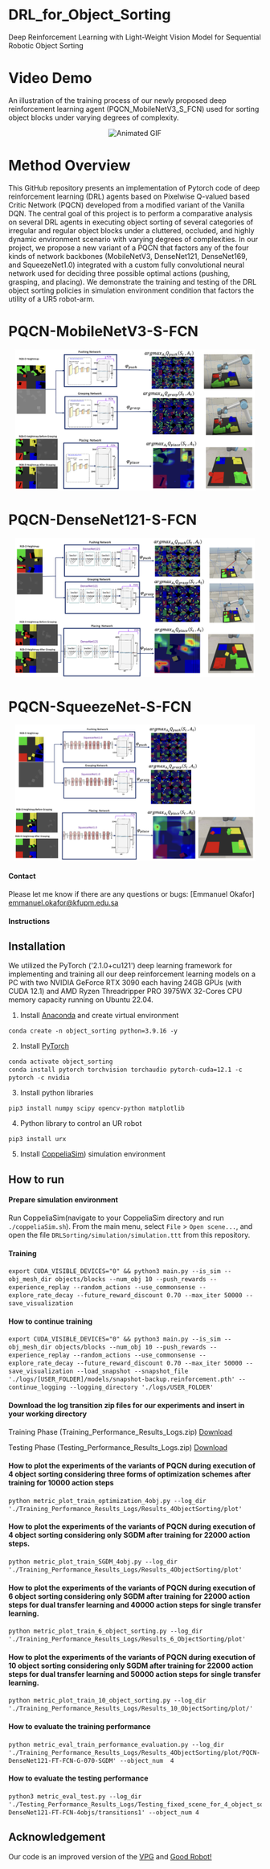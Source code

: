 # DRL_for_Object_Sorting
Deep Reinforcement Learning with Light-Weight Vision Model for Sequential Robotic Object Sorting

# Video Demo
An illustration of the training process of our newly proposed deep reinforcement learning agent (PQCN_MobileNetV3_S_FCN) used for sorting object blocks under varying degrees of complexity. 

<!-- ![Method Overview](method.png?raw=true) -->
<div align="center"><img alt="Animated GIF" src="img/deep_reinforcement_learning_for_object_sorting.gif" width="95%"/></div> 


# Method Overview
This GitHub repository presents an implementation of Pytorch code of deep reinforcement learning (DRL) agents based on Pixelwise Q-valued based Critic Network (PQCN) developed from a modified variant of the Vanilla DQN. The central goal of this project is to perform a comparative analysis on several DRL agents in executing object sorting of several categories of irregular and regular object blocks under a cluttered, occluded, and highly dynamic environment scenario with varying degrees of complexities. In our project, we propose a new variant of a PQCN that factors any of the four kinds of network backbones (MobileNetV3, DenseNet121, DenseNet169, and SqueezeNet1.0) integrated with a custom fully convolutional neural network used for deciding three 
possible optimal actions (pushing, grasping, and placing).
We demonstrate the training and testing of the DRL object sorting policies in simulation environment condition that factors  the utility of a UR5 robot-arm. 

# PQCN-MobileNetV3-S-FCN
<!-- ![Method Overview](method.png?raw=true) -->
<div align="center"><img src="img/MobileNetV3_L.png" width="95%"/></div>

# PQCN-DenseNet121-S-FCN
<!-- ![Method Overview](method.png?raw=true) -->
<div align="center"><img src="img/densen.png" width="95%"/></div>

# PQCN-SqueezeNet-S-FCN
<!-- ![Method Overview](method.png?raw=true) -->
<div align="center"><img src="img/sqn.png" width="95%"/></div>

#### Contact
Please let me know if there are any questions or bugs: [Emmanuel Okafor] emmanuel.okafor@kfupm.edu.sa


#### Instructions

## Installation
We utilized the PyTorch ('2.1.0+cu121')  deep learning framework for implementing and training all our  deep reinforcement learning models on a PC with two NVIDIA GeForce RTX 3090 each having 24GB GPUs  (with CUDA 12.1) and AMD Ryzen Threadripper PRO 3975WX 32-Cores CPU memory capacity running on Ubuntu 22.04.

1. Install [Anaconda](https://www.anaconda.com/) and create virtual environment
```shell
conda create -n object_sorting python=3.9.16 -y
```
2. Install [PyTorch](https://pytorch.org/)
```shell
conda activate object_sorting
conda install pytorch torchvision torchaudio pytorch-cuda=12.1 -c pytorch -c nvidia
```
3. Install python libraries
```shell
pip3 install numpy scipy opencv-python matplotlib
```

4. Python library to control an UR robot
```shell
pip3 install urx
```

5. Install [CoppeliaSim](http://www.coppeliarobotics.com/)) simulation environment

## How to run
#### Prepare simulation environment
Run CoppeliaSim(navigate to your CoppeliaSim directory and run `./coppeliaSim.sh`). From the main menu, select `File` > `Open scene...`, and open the file `DRLSorting/simulation/simulation.ttt` from this repository.

#### Training
```shell
export CUDA_VISIBLE_DEVICES="0" && python3 main.py --is_sim --obj_mesh_dir objects/blocks --num_obj 10 --push_rewards --experience_replay --random_actions --use_commonsense --explore_rate_decay --future_reward_discount 0.70 --max_iter 50000 --save_visualization
```

#### How to continue training
```shell
export CUDA_VISIBLE_DEVICES="0" && python3 main.py --is_sim --obj_mesh_dir objects/blocks --num_obj 10 --push_rewards --experience_replay --random_actions --use_commonsense --explore_rate_decay --future_reward_discount 0.70 --max_iter 50000 --save_visualization --load_snapshot --snapshot_file './logs/[USER_FOLDER]/models/snapshot-backup.reinforcement.pth' --continue_logging --logging_directory './logs/USER_FOLDER'
```

#### Download the log transition zip files for our experiments and insert in your working directory
Training Phase (Training_Performance_Results_Logs.zip) 
[Download](https://drive.google.com/file/d/1UAv_Jn_JdlR6vF-FLcsnbeFm5QaiouRb/view?usp=sharing)<br>


Testing Phase (Testing_Performance_Results_Logs.zip) [Download](
https://drive.google.com/file/d/13oS4ZKw-SCG6wm7AyDo6eTpMJcxa8-gr/view)<br>


#### How to plot the experiments of the variants of PQCN during execution of   4 object sorting considering three forms of optimization schemes after training for 10000 action steps

```shell
python metric_plot_train_optimization_4obj.py --log_dir './Training_Performance_Results_Logs/Results_4ObjectSorting/plot'
```
#### How to plot the experiments of the variants of PQCN during execution of  4 object sorting considering only SGDM after training for 22000 action steps.

```shell
python metric_plot_train_SGDM_4obj.py --log_dir './Training_Performance_Results_Logs/Results_4ObjectSorting/plot'
```
#### How to plot the experiments of the variants of PQCN during execution of 6 object sorting considering only SGDM after training for 22000 action steps for dual transfer learning and  40000 action steps for single transfer learning.

```shell
python metric_plot_train_6_object_sorting.py --log_dir './Training_Performance_Results_Logs/Results_6_ObjectSorting/plot'
```
#### How to plot the experiments of the variants of PQCN during execution of 10 object sorting considering only SGDM after training for 22000 action steps for dual transfer learning and  50000 action steps for single transfer learning.

```shell
python metric_plot_train_10_object_sorting.py --log_dir './Training_Performance_Results_Logs/Results_10_ObjectSorting/plot/'
```


#### How to evaluate the training  performance
```shell
python metric_eval_train_performance_evaluation.py --log_dir './Training_Performance_Results_Logs/Results_4ObjectSorting/plot/PQCN-DenseNet121-FT-FCN-G-070-SGDM' --object_num  4
```



#### How to evaluate the testing performance
```shell
python3 metric_eval_test.py --log_dir './Testing_Performance_Results_Logs/Testing_fixed_scene_for_4_object_sorting_transition_log/PQCN-DenseNet121-FT-FCN-4objs/transitions1' --object_num 4
```


## Acknowledgement
Our code is an improved version of the [VPG](https://github.com/andyzeng/visual-pushing-grasping) and [Good Robot!](https://github.com/jhu-lcsr/good_robot) 


